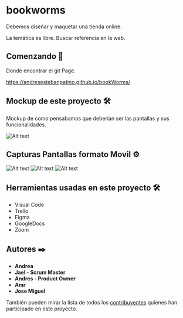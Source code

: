 # bookworms

Debemos diseñar y maquetar una tienda online.

La temática es libre. Buscar referencia en la web.



## Comenzando 🚀

Donde encontrar el git Page. 

https://andresestebanpatino.github.io/bookWorms/


## Mockup de este proyecto 🛠️

Mockup de como pensabamos que deberian ser las pantallas y sus funcionalidades.

![Alt text](/img/README.md/Mockup_bookWorm.png?raw=true "Optional Title")



## Capturas Pantallas formato Movil ⚙️

![Alt text](/img/README.md/landingPage.JPG?raw=true "Optional Title")
![Alt text](/img/README.md/catalogo.JPG?raw=true "Optional Title")
![Alt text](/img/README.md/descripcionLibro.JPG?raw=true "Optional Title")



## Herramientas usadas en este proyecto 🛠️

* Visual Code
* Trello
* Figma
* GoogleDocs
* Zoom



## Autores ✒️

* **Andrea**
* **Jael - Scrum Master** 
* **Andres - Product Owner**
* **Amr**
* **Jose Miguel**

También pueden mirar la lista de todos los [contribuyentes](https://github.com/AndresEstebanPatino/bookWorms/contributors) quíenes han participado en este proyecto. 

